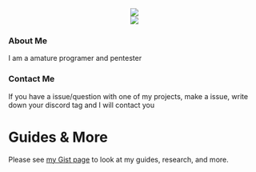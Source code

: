 <div align="center"">
 <img class="img" src="https://github-readme-stats.vercel.app//api?username=MeLikeFish&count_private=true&show_icons=true&theme=midnight-purple&hide_border=true&bg_color=0d1117" /><br>
 <img class="img" src="https://github-readme-stats.vercel.app/api/top-langs/?username=MeLikeFish&layout=compact&theme=midnight-purple&hide_border=true&bg_color=0d1117" /><br>
</div>

### About Me
I am a amature programer and pentester

### Contact Me
If you have a issue/question with one of my projects, make a issue, write down your discord tag and I will contact you

# Guides & More
Please see [my Gist page](https://gist.github.com/MeLikeFish) to look at my guides, research, and more.
